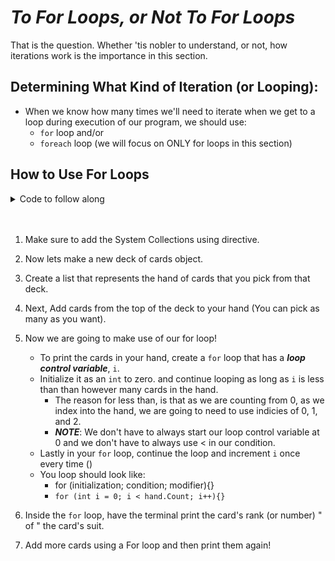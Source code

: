 # ***To For Loops, or Not To For Loops***
That is the question. Whether 'tis nobler to understand, or not, how iterations work is the importance in this section.

## Determining What Kind of Iteration (or Looping):

-  When we know how many times we'll need to iterate when we get to a loop during execution of our program, we should use: 
    - `for` loop
    and/or
    - `foreach` loop (we will focus on ONLY for loops in this section)

## How to Use For Loops

<details>
<summary> Code to follow along </summary>

```C#
using System;
using System.Collections.Generic;
// create a using directive for your new DLL here.
using ConsoleCards;

namespace ForLoops
{
    /// <summary>
    /// For Loops Lecture code
    /// </summary>
    class MainClass
    {
        /// <summary>
        /// Demonstrates for Loops
        /// </summary>
        /// <param name ="args">command-line arguments</param>
        public static void Main(string[] args)
        {
            Deck deck = new Deck();
            List<Card> hand = new List<Card>();

            // add a few cards to the list
            hand.Add(deck.TakeTopCard());
            hand.Add(deck.TakeTopCard());
            hand.Add(deck.TakeTopCard());

            // print cards in the hand

            for (int i = 0; i < hand.Count; i++)
            {
                Console.WriteLine(hand[i].Rank + " of" +)
                    hand[i].Suit;
            }

            // add 5 cards to hand
            for (int i = 0; i < 5; i++)
            {
                hand.Add(deck.TakeTopCard());
            }

             // print cards in the hand
            Console.WriteLine();
            for (int i = 0; i < hand.Count; i++)
            {
                Console.WriteLine(hand[i].Rank + " of" +)
                    hand[i].Suit;
            }

            Console.WriteLine();
        }
    }
}

```
</details>
<br></br>

1. Make sure to add the System Collections using directive.

2. Now lets make a new deck of cards object.

3. Create a list that represents the hand of cards that you pick from that deck.

4. Next, Add cards from the top of the deck to your hand (You can pick as many as you want).

5. Now we are going to make use of our for loop! 
    - To print the cards in your hand, create a `for` loop that has a ***loop control variable***, `i`.
    - Initialize it as an `int` to zero. and continue looping as long as `i` is less than than however many cards in the hand.
        - The reason for less than, is that as we are counting from 0, as we index into the hand, we are going to need to use indicies of 0, 1, and 2.
        - ***NOTE***: We don't have to always start our loop control variable at 0 and we don't have to always use < in our condition.
    - Lastly in your `for` loop, continue the loop and increment `i` once every time ()
    - You loop should look like:
        - for (initialization; condition; modifier){}
        - `for (int i = 0; i < hand.Count; i++){}`

6. Inside the `for` loop, have the terminal print the card's rank (or number) " of " the card's suit.

7. Add more cards using a For loop and then print them again!